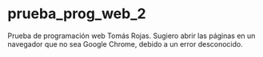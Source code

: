 # prueba_prog_web_2
Prueba de programación web Tomás Rojas. 
Sugiero abrir las páginas en un navegador que no sea Google Chrome, debido a un error desconocido.
